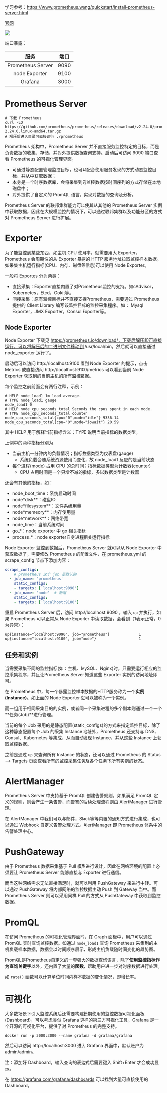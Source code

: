 学习参考：https://www.prometheus.wang/quickstart/install-prometheus-server.html

[官网](https://prometheus.io/docs/prometheus/latest/getting_started/)

![](https://prometheus.io/assets/architecture.png)





端口暴露：

|       服务        | 端口 |
| :---------------: | :--: |
| Prometheus Server | 9090 |
|   node Exporter   | 9100 |
|      Grafana      | 3000 |



# Prometheus Server

```shell
# 下载 Prometheus
curl -LO https://github.com/prometheus/prometheus/releases/download/v2.24.0/prometheus-2.24.0.linux-amd64.tar.gz 
# 解压后进入目录可直接运行 ./prometheus
```

Prometheus 架构中，Prometheus Server 并不直接服务监控特定的目标，而是负责数据的收集、存储，并对外提供数据查询支持。启动后可访问 9090 端口查看 Prometheus 的可视化管理界面。

- 可通过静态配置管理监控目标，也可以配合使用服务发现的方式动态监控目标，并从中获取数据；
- 本身是一个时序数据库，会将采集到的监控数据按时间序列的方式存储在本地磁盘中；
- 对外提供了自定义的 PromQL 语言，实现对数据的查询及分析。

Prometheus Server 的联邦集群能力可以使其从其他的 Prometheus Server 实例中获取数据，因此在大规模监控的情况下，可以通过联邦集群以及功能分区的方式对 Prometheus Server 进行扩展。

# Exporter

为了能监控到某些东西，如主机 CPU 使用率，就需要用大 Exporter，Prometheus 会周期性的从 Exporter 暴露的 HTTP 服务地址拉取监控样本数据。如采集主机运行指标(CPU、内存、磁盘等信息)可以使用 Node Exporter。

一般将 Exportes 分为两类：

- 直接采集：Exporter直接内置了对Prometheus监控的支持。如cAdvisor，Kubernetes，Etcd，Gokit等。
- 间接采集：原有监控目标并不直接支持Prometheus，需要通过 Prometheus 提供的 Client Library 编写该监控目标的监控采集程序。如： Mysql Exporter，JMX Exporter，Consul Exporter等。



## Node Exporter

Node Exporter 下载见 https://prometheus.io/download/，下载后解压即可直接运行，可以将解压后的二进制文件移动到 /usr/local/bin，然后就可以直接通过 node_exporter 运行了。

启动后可以访问 http://localhost:9100 看到 Node Exporter 的提示，点击 Metrics 或直接访问 http://localhost:9100/metrics 可以看到当前 Node Exporter 获取到的当前主机的所有监控数据。

每个监控之前前面会有两行注释，示例：

```shell
# HELP node_load1 1m load average.
# TYPE node_load1 gauge
node_load1 0
# HELP node_cpu_seconds_total Seconds the cpus spent in each mode.
# TYPE node_cpu_seconds_total counter
node_cpu_seconds_total{cpu="0",mode="idle"} 9336.14
node_cpu_seconds_total{cpu="0",mode="iowait"} 20.59
```

其中 HELP 用于解释当前指标含义；TYPE 说明当前指标的数据类型。

上例中的两种指标分别为

- 当前主机一分钟内的负载情况；指标数据类型为仪表盘(gauge)
  - 系统负载会随系统资源使用而变化，故 node_load1 反应的是当前状态
- 每个进程(mode) 占用 CPU 的总时间；指标数据类型为计数器(counter)
  - CPU 占用时间是一个只增不减的指标，多以数据类型是计数器

还会有其他的指标，如：

- node_boot_time：系统启动时间
- node*disk**：磁盘IO
- node*filesystem**：文件系统用量
- node*memeory**：内存使用量
- node*network**：网络带宽
- node_time：当前系统时间
- go_*：node exporter 中 go 相关指标
- process_*：node exporter自身进程相关运行指标

Node Exporter 监控到数据后，Prometheus Server 就可以从 Node Exporter 中获取数据了，需要修改 Prometheus 的配置文件，在 prometheus.yml 的 scrape_config 节点下添加内容：

```yaml
scrape_configs:
	# prometheus 这个 job 是默认的
  - job_name: 'prometheus'
    static_configs:
    - targets: ['localhost:9090']
  - job_name: 'node'  # 新增
    static_configs:
    - targets: ['localhost:9100']
```

重启 Prometheus Server 后，访问 http://localhost:9090 ，输入 `up` 并执行，如果 Prometheus 可以正常从 Node Exporter 中读取数据，会看到（1表示正常，0为异常）：

```
up{instance="localhost:9090", job="prometheus"}             1
up{instance="localhost:9100", job="node"}                   1
```



## 任务和实例

当需要采集不同的监控指标(如：主机、MySQL、Nginx)时，只需要运行相应的监控采集程序，并且让Prometheus Server 知道这些 Exporter 实例的访问地址即可。

在 Prometheus 中，每一个暴露监控样本数据的HTTP服务称为一个**实例(Instance)**。如上面的 Node Exporter 就可以被称为一个实例。

而一组用于相同采集目的的实例，或者同一个采集进程的多个副本则通过一个一个**任务(Job)**进行管理。

当前的每个 Job 采用的是静态配置(static_configs)的方式来指定监控目标，除了这种静态配置每个 Job 的采集 Instance 地址外，Prometheus 还支持与 DNS、Consul、Kubernetes 等集成，从而自动发现 Instance，并从这些 Instance 上获取监控数据。

之前是通过 `up` 来查询所有 Instance 的状态，还可以通过 Prometheus 的 Status ——> Targets 页面查看所有的监控采集任务及各个任务下所有实例的状态。

# AlertManager

Prometheus Server 中支持基于 PromQL 创建告警规则，如果满足 PromQL 定义的规则，则会产生一条告警，而告警的后续处理流程则由 AlertManager 进行管理。

在 AlertManager 中我们可以与邮件，Slack等等内置的通知方式进行集成，也可以通过 Webhook 自定义告警处理方式。AlertManager 即 Prometheus 体系中的告警处理中心。



# PushGateway

由于 Prometheus 数据采集基于 Pull 模型进行设计，因此在网络环境的配置上必须要让 Prometheus Server 能够直接与 Exporter 进行通信。 

而当这种网络需求无法直接满足时，就可以利用 PushGateway 来进行中转。可以通过 PushGateway 将内部网络的监控数据主动 Push 到 Gateway 当中。而 Prometheus Server 则可以采用同样 Pull 的方式从 PushGateway 中获取到监控数据。



# PromQL

在访问 Prometheus 的可视化管理界面时，在 Graph 面板中，用户可以通过 PromQL 实时查询监控数据。如通过 `node_load1` 查询 Prometheus 采集到的主机负载样本数据，数据会以时间顺序展示，形成主机负载随时间变化的趋势图。

PromQL是Prometheus自定义的一套强大的数据查询语言，除了**使用监控指标作为查询关键字**以外，还内置了大量的**函数**，帮助用户进一步对时序数据进行处理。

如 `rate()` 函数可以计算单位时间内样本数据的变化情况，即增长率。

# 可视化

大多数场景下引入监控系统后还需要构建长期使用的监控数据可视化面板(Dashboard)，可以考虑类似 Grafana 这样的第三方可视化工具，Grafana 是一个开源的可视化平台，提供了对 Prometheus 的完整支持。

```shell
docker run -p 3000:3000 --name grafana -d grafana/grafana
```

然后可以访问 http://localhost:3000 进入 Grafana 界面中，默认账户为 admin/admin。

注：添加好 Dashboard，输入查询的表达式后需要键入 Shift+Enter 才会成功显示。

在 https://grafana.com/grafana/dashboards 可以找到大量可直接使用的 Dashboard。

